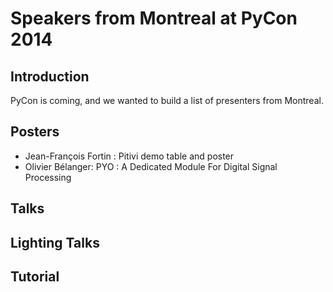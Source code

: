 Speakers from Montreal at PyCon 2014
====================================

Introduction
------------

PyCon is coming, and we wanted to build a list of presenters from Montreal.


## Posters

* Jean-François Fortin : Pitivi demo table and poster
* Olivier Bélanger: PYO : A Dedicated Module For Digital Signal Processing

## Talks

## Lighting Talks

## Tutorial
